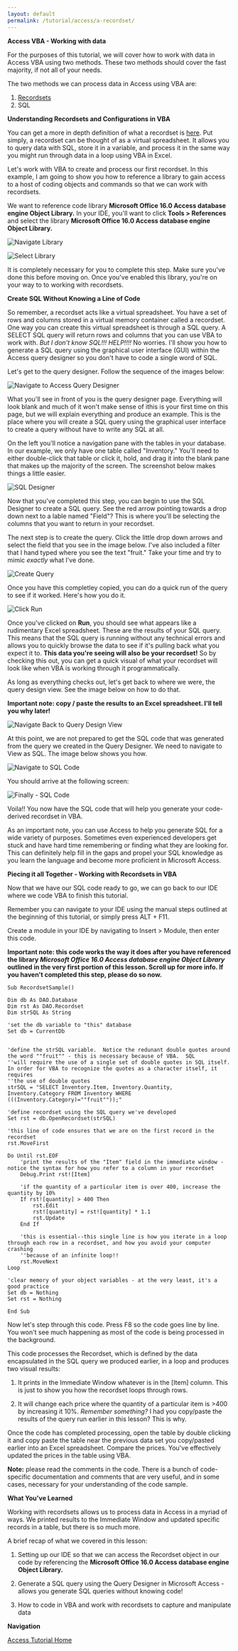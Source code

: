 ```yaml
---
layout: default
permalink: /tutorial/access/a-recordset/
---
```


**Access VBA - Working with data**

For the purposes of this tutorial, we will cover how to work with data in Access VBA using two methods.  These two methods should cover the fast majority, if not all of your needs. 

The two methods we can process data in Access using VBA are: 

1. [Recordsets](https://docs.microsoft.com/en-us/office/client-developer/access/desktop-database-reference/recordset-object-dao)
2. SQL

**Understanding Recordsets and Configurations in VBA**

You can get a more in depth definition of what a recordset is [here](https://docs.microsoft.com/en-us/office/client-developer/access/desktop-database-reference/recordset-object-dao).  Put simply, a recordset can be thought of as a virtual spreadsheet.  It allows you to query data with SQL, store it in a variable, and process it in the same way you might run through data in a loop using VBA in Excel. 

Let's work with VBA to create and process our first recordset.  In  this example, I am going to show you how to reference a library to gain access to a host of coding objects and commands so that we can work with recordsets.

We want to reference code library **Microsoft Office 16.0 Access database engine Object Library.**  In your IDE, you'll want to click **Tools > References** and select the library **Microsoft Office 16.0 Access database engine Object Library.**

![Navigate Library](/assets/images/access_reference.png)


![Select Library](/assets/images/AccessSelectLibrary.png)


It is completely necessary for you to complete this step.  Make sure you've done this before moving on.  Once you've enabled this library, you're on your way to to working with recordsets. 


**Create SQL Without Knowing a Line of Code**

So remember, a recordset acts like a virtual spreadsheet.  You have a set of rows and columns stored in a virtual memory container called a recordset.  One way you can create this virtual spreadsheet is through a SQL query.  A SELECT SQL query will return rows and columns that you can use VBA to work with.  *But I don't know SQL!!! HELP!!!!* No worries.  I'll show you how to generate a SQL query using the graphical user interface (GUI) within the Access query designer so you don't have to code a single word of SQL.


Let's get to the query designer. Follow the sequence of the images below: 

![Navigate to Access Query Designer](/assets/images/access_selectQueryDesign.png)

What you'll see in front of you is the query designer page.  Everything will look blank and much of it won't make sense of ithis is your first time on this page, but we will explain everything and produce an example.  This is the place where you will create a SQL query using the graphical user interface to create a query without have to write any SQL at all. 

On the left you'll notice a navigation pane with the tables in your database.  In our example, we only have one table called "Inventory."  You'll need to either double-click that table or click it, hold, and drag it into the blank pane that makes up the majority of the screen.  The screenshot below makes things a little easier. 

![SQL Designer](/assets/images/access_sqlcreator.png)

Now that you've completed this step, you can begin to use the SQL Designer to create a SQL query. See the red arrow pointing towards a drop down next to a lable named "Field"?  This is where you'll be selecting the columns that you want to return in your recordset.  

The next step is to create the query. Click the little drop down arrows and select the field that you see in the image below. I've also included a filter that I hand typed where you see the text "fruit."  Take your time and try to mimic *exactly* what I've done. 

![Create Query](/assets/images/access_querydesignview.png)

Once you have this completley copied, you can do a quick run of the query to see if it worked.  Here's how you do it. 

![Click Run](/assets/images/access_RunQuery.png)

Once you've clicked on **Run**, you should see what appears like a rudimentary Excel spreadsheet.  These are the results of your SQL query.  This means that the SQL query is running without any technical errors and allows you to quickly browse the data to see if it's pulling back what you expect it to.  **This data you're seeing will also be your recordset!**  So by checking this out, you can get a quick visual of what your recordset will look like when VBA is working through it programmatically. 

As long as everything checks out, let's get back to where we were, the query design view.  See the image below on how to do that. 

**Important note: copy / paste the results to an Excel spreadsheet.  I'll tell you why later!**

![Navigate Back to Query Design View](/assets/images/access_navDesign.png)

At this point, we are not prepared to get the SQL code that was generated from the query we created in the Query Designer.  We need to navigate to View as SQL.  The image below shows you how. 


![Navigate to SQL Code](/assets/images/access_viewAsSQL.png)


You should arrive at the following screen:

![Finally - SQL Code](/assets/images/access_generatedSQL.png)

Voila!! You now have the SQL code that will help you generate your code-derived recordset in VBA. 

As an important note, you can use Access to help you generate SQL for a wide variety of purposes.  Sometimes even experienced developers get stuck and have hard time remembering or finding what they are looking for.  This can definitely help fill in the gaps and propel your SQL knowledge as you learn the language and become more proficient in Microsoft Access. 

**Piecing it all Together - Working with Recordsets in VBA**

Now that we have our SQL code ready to go, we can go back to our IDE where we code VBA to finish this tutorial. 

Remember you can navigate to your IDE using the manual steps outlined at the beginning of this tutorial, or simply press ALT + F11. 

Create a module in your IDE by navigating to Insert > Module, then enter this code. 

**Important note: this code works the way it does after you have referenced the library *Microsoft Office 16.0 Access database engine Object Library* outlined in the very first portion of this lesson.  Scroll up for more info.  If you haven't completed this step, please do so now.**


```VBA
Sub RecordsetSample()

Dim db As DAO.Database
Dim rst As DAO.Recordset
Dim strSQL As String

'set the db variable to "this" database
Set db = CurrentDb


'define the strSQL variable.  Notice the redunant double quotes around the word ""fruit"" - this is necessary because of VBA.  SQL
''will require the use of a single set of double quotes in SQL itself.  In order for VBA to recognize the quotes as a character itself, it requires
''the use of double quotes
strSQL = "SELECT Inventory.Item, Inventory.Quantity, Inventory.Category FROM Inventory WHERE (((Inventory.Category)=""fruit""));"

'define recordset using the SQL query we've developed
Set rst = db.OpenRecordset(strSQL)

'this line of code ensures that we are on the first record in the recordset
rst.MoveFirst

Do Until rst.EOF
    'print the results of the "Item" field in the immediate window - notice the syntax for how you refer to a column in your recordset
    Debug.Print rst![Item]
    
    'if the quantity of a particular item is over 400, increase the quantity by 10%
    If rst![quantity] > 400 Then
        rst.Edit
        rst![quantity] = rst![quantity] * 1.1
        rst.Update
    End If
    
    'this is essential--this single line is how you iterate in a loop through each row in a recordset, and how you avoid your computer crashing
    ''because of an infinite loop!!
    rst.MoveNext
Loop

'clear memory of your object variables - at the very least, it's a good practice
Set db = Nothing
Set rst = Nothing

End Sub
```

Now let's step through this code. Press F8 so the code goes line by line.  You won't see much happening as most of the code is being processed in the background.

This code processes the Recordset, which is defined by the data encapsulated in the SQL query we produced earlier, in a loop and produces two visual results:

1. It prints in the Immediate Window whatever is in the [Item] column.  This is just to show you how the recordset loops through rows. 

2. It will change each price where the quantity of a particular item is >400 by increasing it 10%.  *Remember something?* I had you copy/paste the results of the query run earlier in this lesson?  This is why.  

Once the code has completed processing, open the table by double clicking it and copy paste the table near the previous data set you copy/pasted earlier into an Excel spreadsheet.  Compare the prices.  You've effectively updated the prices in the table using VBA. 


**Note:** please read the comments in the code.  There is a bunch of code-specific documentation and comments that are very useful, and in some cases, necessary for your understanding of the code sample.


**What You've Learned**

Working with recordsets allows us to process data in Access in a myriad of ways.  We printed results to the Immediate Window and updated specific records in a table, but there is so much more. 

A brief recap of what we covered in this lesson: 

1. Setting up our IDE so that we can access the Recordset object in our code by referencing the **Microsoft Office 16.0 Access database engine Object Library.**

2. Generate a SQL query using the Query Designer in Microsoft Access - allows you generate SQL queries without knowing code!

3. How to code in VBA and work with recordsets to capture and manipulate data

**Navigation**

[Access Tutorial Home](/Access-VBA-Tutorial/)

